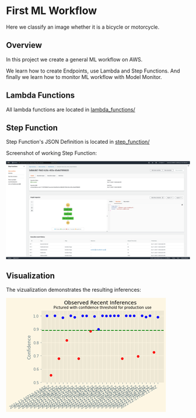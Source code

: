 # First ML Workflow

Here we classify an image whether it is a bicycle or motorcycle.

## Overview
In this project we create a general ML workflow on AWS.

We learn how to create Endpoints, use Lambda and Step Functions. And finally we learn how to monitor ML workflow with Model Monitor.

## Lambda Functions
All lambda functions are located in [lambda_functions/](lambda_functions/)

## Step Function
Step Function's JSON Definition is located in [step_function/](step_function/)

Screenshot of working Step Function:

![Screenshot.png](step_function/Screenshot.png)

## Visualization
The vizualization demonstrates the resulting inferences:

![vizualization.png](vizualization.png)